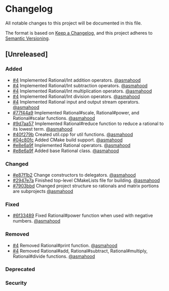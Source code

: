 # Changelog
All notable changes to this project will be documented in this file.

The format is based on [Keep a Changelog](https://keepachangelog.com/en/1.0.0/),
and this project adheres to [Semantic Versioning](https://semver.org/spec/v2.0.0.html).

<!-- 
When making additions to this file, please use the following format
- [#COMMIT](https://github.com/asmahood/mmath/commit/COMMIT) Changes that were made. [@username](https://github.com/username)

- [#PR](https://github.com/asmahood/mmath/pr/PR) Changes that were made. [@username](https://github.com/username)
-->

## [Unreleased]

### Added
- [#4](https://github.com/asmahood/mmath/pr/4) Implemented Rational/Int addition operators. [@asmahood](https://github.com/asmahood)
- [#4](https://github.com/asmahood/mmath/pr/4) Implemented Rational/Int subtraction operators. [@asmahood](https://github.com/asmahood)
- [#4](https://github.com/asmahood/mmath/pr/4) Implemented Rational/Int multiplication operators. [@asmahood](https://github.com/asmahood)
- [#4](https://github.com/asmahood/mmath/pr/4) Implemented Rational/Int division operators. [@asmahood](https://github.com/asmahood)
- [#4](https://github.com/asmahood/mmath/pr/4) Implemented Rational input and output stream operators. [@asmahood](https://github.com/asmahood)
- [#77f44a9](https://github.com/asmahood/mmath/commit/77f44a9) Implemented Rational#scale, Rational#power, and Rational#scalar functions. [@asmahood](https://github.com/asmahood)
- [#9d7aa57](https://github.com/asmahood/mmath/commit/9d7aa57) Implemented Rational#reduce function to reduce a rational to its lowest term. [@asmahood](https://github.com/asmahood)
- [#40f279b](https://github.com/asmahood/mmath/commit/40f279b) Created util.cpp for util functions. [@asmahood](https://github.com/asmahood)
- [#04c80fc](https://github.com/asmahood/mmath/commit/04c80fc) Added CMake build support. [@asmahood](https://github.com/asmahood)
- [#e8e6a9f](https://github.com/asmahood/mmath/commit/e8e6a9f) Implemented Rational operators. [@asmahood](https://github.com/asmahood)
- [#e8e6a9f](https://github.com/asmahood/mmath/commit/e8e6a9f) Added base Rational class. [@asmahood](https://github.com/asmahood)

### Changed
- [#e87f1b2](https://github.com/asmahood/mmath/commit/e87f1b2) Change constructors to delegators. [@asmahood](https://github.com/asmahood)
- [#2947e7a](https://github.com/asmahood/mmath/commit/2947e7a) Finished top-level CMakeLists file for building. [@asmahood](https://github.com/asmahood)
- [#7903bbd](https://github.com/asmahood/mmath/commit/7903bbd) Changed project structure so rationals and matrix portions are subprojects [@asmahood](https://github.com/asmahood)

### Fixed
- [#6f33489](https://github.com/asmahood/mmath/commit/6f33489) Fixed Rational#power function when used with negative numbers. [@asmahood](https://github.com/asmahood)

### Removed
- [#4](https://github.com/asmahood/mmath/pr/4) Removed Rational#print function. [@asmahood](https://github.com/asmahood)
- [#4](https://github.com/asmahood/mmath/pr/4) Removed Rational#add, Rational#subtract, Rational#multiply, Rational#divide functions. [@asmahood](https://github.com/asmahood)

### Deprecated
### Security

